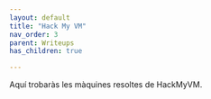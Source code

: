 ```yaml
---
layout: default
title: "Hack My VM"
nav_order: 3
parent: Writeups
has_children: true

---
```



Aquí trobaràs les màquines resoltes de HackMyVM.